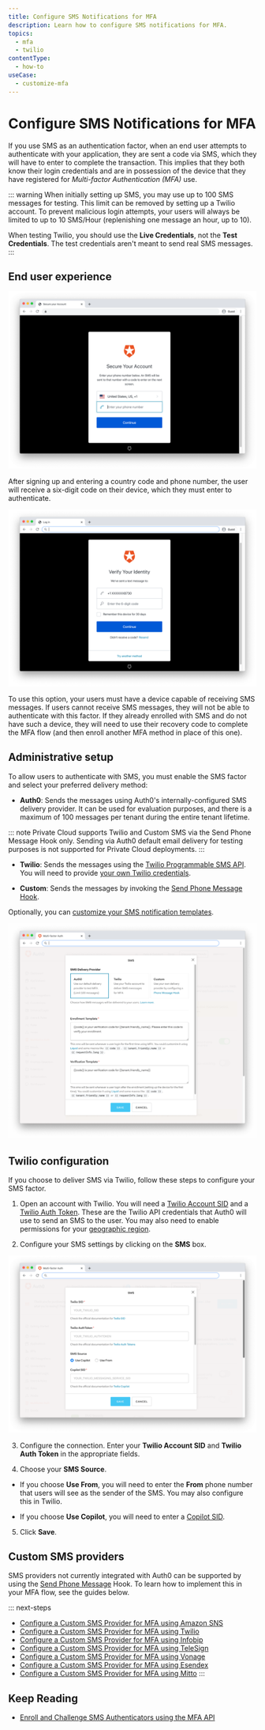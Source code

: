 ```yaml
---
title: Configure SMS Notifications for MFA
description: Learn how to configure SMS notifications for MFA.
topics:
  - mfa
  - twilio
contentType:
  - how-to
useCase:
  - customize-mfa
---
```

# Configure SMS Notifications for MFA

If you use SMS as an authentication factor, when an end user attempts to authenticate with your application, they are sent a code via SMS, which they will have to enter to complete the transaction. This implies that they both know their login credentials and are in possession of the device that they have registered for <dfn data-key="multifactor-authentication">Multi-factor Authentication (MFA)</dfn> use.

::: warning
When initially setting up SMS, you may use up to 100 SMS messages for testing. This limit can be removed by setting up a Twilio account. To prevent malicious login attempts, your users will always be limited to up to 10 SMS/Hour (replenishing one message an hour, up to 10).

When testing Twilio, you should use the **Live Credentials**, not the **Test Credentials**. The test credentials aren't meant to send real SMS messages.
:::

## End user experience

![SMS End User 1](/media/articles/mfa/mfa-sms1.png)

After signing up and entering a country code and phone number, the user will receive a six-digit code on their device, which they must enter to authenticate.

![SMS End User 2](/media/articles/mfa/mfa-sms2.png)

To use this option, your users must have a device capable of receiving SMS messages. If users cannot receive SMS messages, they will not be able to authenticate with this factor. If they already enrolled with SMS and do not have such a device, they will need to use their recovery code to complete the MFA flow (and then enroll another MFA method in place of this one).

## Administrative setup

To allow users to authenticate with SMS, you must enable the SMS factor and select your preferred delivery method:

* **Auth0**: Sends the messages using Auth0's internally-configured SMS delivery provider. It can be used for evaluation purposes, and there is a maximum of 100 messages per tenant during the entire tenant lifetime.

::: note
Private Cloud supports Twilio and Custom SMS via the Send Phone Message Hook only. Sending via Auth0 default email delivery for testing purposes is not supported for Private Cloud deployments.
:::

* **Twilio**: Sends the messages using the [Twilio Programmable SMS API](https://www.twilio.com/sms). You will need to provide [your own Twilio credentials](#twilio-configuration).

* **Custom**: Sends the messages by invoking the [Send Phone Message Hook](/hooks/extensibility-points/send-phone-message).

Optionally, you can [customize your SMS notification templates](/mfa/guides/guardian/customize-sms-messages).

![MFA SMS Settings](/media/articles/mfa/sms-settings.png)

## Twilio configuration

If you choose to deliver SMS via Twilio, follow these steps to configure your SMS factor.

1. Open an account with Twilio. You will need a [Twilio Account SID](https://www.twilio.com/help/faq/twilio-basics/what-is-an-application-sid) and a [Twilio Auth Token](https://www.twilio.com/help/faq/twilio-basics/what-is-the-auth-token-and-how-can-i-change-it). These are the Twilio API credentials that Auth0 will use to send an SMS to the user. You may also need to enable permissions for your [geographic region](https://support.twilio.com/hc/en-us/articles/223181108-How-International-SMS-Permissions-work).

2. Configure your SMS settings by clicking on the **SMS** box.

  ![SMS MFA using Twilio](/media/articles/mfa/mfa-sms-twilio.png)

3. Configure the connection. Enter your **Twilio Account SID** and **Twilio Auth Token** in the appropriate fields.

4. Choose your **SMS Source**.

  * If you choose **Use From**, you will need to enter the **From** phone number that users will see as the sender of the SMS. You may also configure this in Twilio.

  * If you choose **Use Copilot**, you will need to enter a [Copilot SID](https://www.twilio.com/docs/api/rest/sending-messages-copilot).

5. Click **Save**.

## Custom SMS providers

SMS providers not currently integrated with Auth0 can be supported by using the [Send Phone Message](/hooks/extensibility-points/send-phone-message) Hook. To learn how to implement this in your MFA flow, see the guides below.

::: next-steps
* [Configure a Custom SMS Provider for MFA using Amazon SNS](/mfa/send-phone-message-hook-amazon-sns)
* [Configure a Custom SMS Provider for MFA using Twilio](/mfa/send-phone-message-hook-twilio)
* [Configure a Custom SMS Provider for MFA using Infobip](/mfa/send-phone-message-hook-infobip)
* [Configure a Custom SMS Provider for MFA using TeleSign](/mfa/send-phone-message-hook-telesign)
* [Configure a Custom SMS Provider for MFA using Vonage](/mfa/send-phone-message-hook-vonage)
* [Configure a Custom SMS Provider for MFA using Esendex](/mfa/send-phone-message-hook-esendex)
* [Configure a Custom SMS Provider for MFA using Mitto](/mfa/send-phone-message-hook-mitto)
:::

## Keep Reading

* [Enroll and Challenge SMS Authenticators using the MFA API](/mfa/guides/mfa-api/sms)

